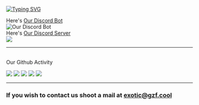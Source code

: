 <!-- # Hi there, We're [Be-Exotic!](https://aristaadvertising.business.blog/) 👋  -->

[![Typing SVG](https://readme-typing-svg.herokuapp.com/?duration=4000&lines=Hello+there%2C+We%27re+Be-Exotic)](http://gzf-linktree.great-site.net)

Here's [Our Discord Bot](https://discord.com/users/1082956798253862912)
<br>
![Our Discord Bot](https://dcbadge.vercel.app/api/shield/1082956798253862912?bot=true)
<br>
Here's [Our Discord Server](https://discord.gg/eY45bAH3Ds)
<br>
[![](https://dcbadge.vercel.app/api/server/eY45bAH3Ds)](https://discord.gg/eY45bAH3Ds)
<br>
<hr>
<br>
Our Github Activity
<br>

![](http://github-profile-summary-cards.vercel.app/api/cards/profile-details?username=Be-Exotic&theme=discord_old_blurple)
![](http://github-profile-summary-cards.vercel.app/api/cards/repos-per-language?username=Be-Exotic&theme=discord_old_blurple)
![](http://github-profile-summary-cards.vercel.app/api/cards/most-commit-language?username=Be-Exotic&theme=discord_old_blurple)
![](http://github-profile-summary-cards.vercel.app/api/cards/stats?username=Be-Exotic&theme=discord_old_blurple)
![](http://github-profile-summary-cards.vercel.app/api/cards/productive-time?username=Be-Exotic&theme=discord_old_blurple&utcOffset=3)

<hr>

### If you wish to contact us shoot a mail at [exotic@gzf.cool](mailto:exotic@gzf.cool)
